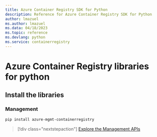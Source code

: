 ```yaml
---
title: Azure Container Registry SDK for Python
description: Reference for Azure Container Registry SDK for Python
author: lmazuel
ms.author: lmazuel
ms.data: 04/18/2023
ms.topic: reference
ms.devlang: python
ms.service: containerregistry
---
```

# Azure Container Registry libraries for python

## Install the libraries


### Management

```bash
pip install azure-mgmt-containerregistry
```
> [!div class="nextstepaction"]
> [Explore the Management APIs](/python/api/overview/azure/containerregistry/management)